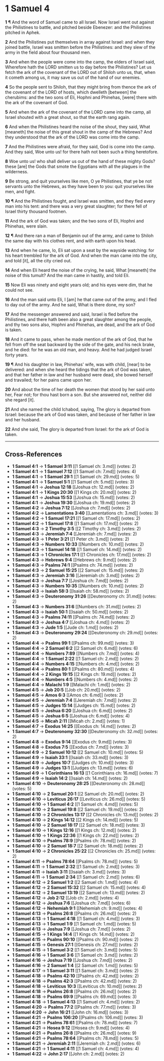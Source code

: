 # 1 Samuel 4

**1** ¶ And the word of Samuel came to all Israel. Now Israel went out against the Philistines to battle, and pitched beside Ebenezer: and the Philistines pitched in Aphek.

**2** And the Philistines put themselves in array against Israel: and when they joined battle, Israel was smitten before the Philistines: and they slew of the army in the field about four thousand men.

**3** And when the people were come into the camp, the elders of Israel said, Wherefore hath the LORD smitten us to day before the Philistines? Let us fetch the ark of the covenant of the LORD out of Shiloh unto us, that, when it cometh among us, it may save us out of the hand of our enemies.

**4** So the people sent to Shiloh, that they might bring from thence the ark of the covenant of the LORD of hosts, which dwelleth [between] the cherubims: and the two sons of Eli, Hophni and Phinehas, [were] there with the ark of the covenant of God.

**5** And when the ark of the covenant of the LORD came into the camp, all Israel shouted with a great shout, so that the earth rang again.

**6** And when the Philistines heard the noise of the shout, they said, What [meaneth] the noise of this great shout in the camp of the Hebrews? And they understood that the ark of the LORD was come into the camp.

**7** And the Philistines were afraid, for they said, God is come into the camp. And they said, Woe unto us! for there hath not been such a thing heretofore.

**8** Woe unto us! who shall deliver us out of the hand of these mighty Gods? these [are] the Gods that smote the Egyptians with all the plagues in the wilderness.

**9** Be strong, and quit yourselves like men, O ye Philistines, that ye be not servants unto the Hebrews, as they have been to you: quit yourselves like men, and fight.

**10** ¶ And the Philistines fought, and Israel was smitten, and they fled every man into his tent: and there was a very great slaughter; for there fell of Israel thirty thousand footmen.

**11** And the ark of God was taken; and the two sons of Eli, Hophni and Phinehas, were slain.

**12** ¶ And there ran a man of Benjamin out of the army, and came to Shiloh the same day with his clothes rent, and with earth upon his head.

**13** And when he came, lo, Eli sat upon a seat by the wayside watching: for his heart trembled for the ark of God. And when the man came into the city, and told [it], all the city cried out.

**14** And when Eli heard the noise of the crying, he said, What [meaneth] the noise of this tumult? And the man came in hastily, and told Eli.

**15** Now Eli was ninety and eight years old; and his eyes were dim, that he could not see.

**16** And the man said unto Eli, I [am] he that came out of the army, and I fled to day out of the army. And he said, What is there done, my son?

**17** And the messenger answered and said, Israel is fled before the Philistines, and there hath been also a great slaughter among the people, and thy two sons also, Hophni and Phinehas, are dead, and the ark of God is taken.

**18** And it came to pass, when he made mention of the ark of God, that he fell from off the seat backward by the side of the gate, and his neck brake, and he died: for he was an old man, and heavy. And he had judged Israel forty years.

**19** ¶ And his daughter in law, Phinehas' wife, was with child, [near] to be delivered: and when she heard the tidings that the ark of God was taken, and that her father in law and her husband were dead, she bowed herself and travailed; for her pains came upon her.

**20** And about the time of her death the women that stood by her said unto her, Fear not; for thou hast born a son. But she answered not, neither did she regard [it].

**21** And she named the child Ichabod, saying, The glory is departed from Israel: because the ark of God was taken, and because of her father in law and her husband.

**22** And she said, The glory is departed from Israel: for the ark of God is taken.

---

## Cross-References

- **1 Samuel 4:1** → **1 Samuel 3:11** [[1 Samuel ch: 3.md]] (votes: 2)
- **1 Samuel 4:1** → **1 Samuel 7:12** [[1 Samuel ch: 7.md]] (votes: 4)
- **1 Samuel 4:1** → **1 Samuel 29:1** [[1 Samuel ch: 29.md]] (votes: 5)
- **1 Samuel 4:1** → **1 Samuel 5:1** [[1 Samuel ch: 5.md]] (votes: 3)
- **1 Samuel 4:1** → **Joshua 12:18** [[Joshua ch: 12.md]] (votes: 2)
- **1 Samuel 4:1** → **1 Kings 20:30** [[1 Kings ch: 20.md]] (votes: 2)
- **1 Samuel 4:1** → **Joshua 15:53** [[Joshua ch: 15.md]] (votes: 2)
- **1 Samuel 4:1** → **Joshua 19:30** [[Joshua ch: 19.md]] (votes: 2)
- **1 Samuel 4:2** → **Joshua 7:12** [[Joshua ch: 7.md]] (votes: 2)
- **1 Samuel 4:2** → **Lamentations 3:40** [[Lamentations ch: 3.md]] (votes: 3)
- **1 Samuel 4:2** → **1 Samuel 17:21** [[1 Samuel ch: 17.md]] (votes: 2)
- **1 Samuel 4:2** → **1 Samuel 17:8** [[1 Samuel ch: 17.md]] (votes: 2)
- **1 Samuel 4:3** → **2 Timothy 3:5** [[2 Timothy ch: 3.md]] (votes: 2)
- **1 Samuel 4:3** → **Jeremiah 7:4** [[Jeremiah ch: 7.md]] (votes: 2)
- **1 Samuel 4:3** → **1 Peter 3:21** [[1 Peter ch: 3.md]] (votes: 2)
- **1 Samuel 4:3** → **Numbers 10:33** [[Numbers ch: 10.md]] (votes: 2)
- **1 Samuel 4:3** → **1 Samuel 14:18** [[1 Samuel ch: 14.md]] (votes: 2)
- **1 Samuel 4:3** → **1 Chronicles 17:1** [[1 Chronicles ch: 17.md]] (votes: 2)
- **1 Samuel 4:3** → **Hebrews 9:4** [[Hebrews ch: 9.md]] (votes: 2)
- **1 Samuel 4:3** → **Psalms 74:1** [[Psalms ch: 74.md]] (votes: 2)
- **1 Samuel 4:3** → **2 Samuel 15:25** [[2 Samuel ch: 15.md]] (votes: 2)
- **1 Samuel 4:3** → **Jeremiah 3:16** [[Jeremiah ch: 3.md]] (votes: 2)
- **1 Samuel 4:3** → **Joshua 7:7** [[Joshua ch: 7.md]] (votes: 2)
- **1 Samuel 4:3** → **Numbers 10:35** [[Numbers ch: 10.md]] (votes: 2)
- **1 Samuel 4:3** → **Isaiah 58:3** [[Isaiah ch: 58.md]] (votes: 2)
- **1 Samuel 4:3** → **Deuteronomy 31:26** [[Deuteronomy ch: 31.md]] (votes: 2)
- **1 Samuel 4:3** → **Numbers 31:6** [[Numbers ch: 31.md]] (votes: 2)
- **1 Samuel 4:3** → **Isaiah 50:1** [[Isaiah ch: 50.md]] (votes: 2)
- **1 Samuel 4:3** → **Psalms 74:11** [[Psalms ch: 74.md]] (votes: 2)
- **1 Samuel 4:3** → **Joshua 4:7** [[Joshua ch: 4.md]] (votes: 2)
- **1 Samuel 4:3** → **Jude 1:5** [[Jude ch: 1.md]] (votes: 2)
- **1 Samuel 4:3** → **Deuteronomy 29:24** [[Deuteronomy ch: 29.md]] (votes: 2)
- **1 Samuel 4:4** → **Psalms 99:1** [[Psalms ch: 99.md]] (votes: 3)
- **1 Samuel 4:4** → **2 Samuel 6:2** [[2 Samuel ch: 6.md]] (votes: 6)
- **1 Samuel 4:4** → **Numbers 7:89** [[Numbers ch: 7.md]] (votes: 4)
- **1 Samuel 4:4** → **1 Samuel 2:22** [[1 Samuel ch: 2.md]] (votes: 2)
- **1 Samuel 4:4** → **Numbers 4:15** [[Numbers ch: 4.md]] (votes: 2)
- **1 Samuel 4:4** → **Psalms 80:1** [[Psalms ch: 80.md]] (votes: 4)
- **1 Samuel 4:4** → **2 Kings 19:15** [[2 Kings ch: 19.md]] (votes: 2)
- **1 Samuel 4:4** → **Numbers 4:5** [[Numbers ch: 4.md]] (votes: 2)
- **1 Samuel 4:4** → **Malachi 1:9** [[Malachi ch: 1.md]] (votes: 2)
- **1 Samuel 4:5** → **Job 20:5** [[Job ch: 20.md]] (votes: 2)
- **1 Samuel 4:5** → **Amos 6:3** [[Amos ch: 6.md]] (votes: 2)
- **1 Samuel 4:5** → **Jeremiah 7:4** [[Jeremiah ch: 7.md]] (votes: 2)
- **1 Samuel 4:5** → **Judges 15:14** [[Judges ch: 15.md]] (votes: 2)
- **1 Samuel 4:5** → **Joshua 6:20** [[Joshua ch: 6.md]] (votes: 2)
- **1 Samuel 4:5** → **Joshua 6:5** [[Joshua ch: 6.md]] (votes: 4)
- **1 Samuel 4:5** → **Micah 2:11** [[Micah ch: 2.md]] (votes: 1)
- **1 Samuel 4:7** → **Exodus 14:25** [[Exodus ch: 14.md]] (votes: 2)
- **1 Samuel 4:7** → **Deuteronomy 32:30** [[Deuteronomy ch: 32.md]] (votes: 2)
- **1 Samuel 4:8** → **Exodus 9:14** [[Exodus ch: 9.md]] (votes: 3)
- **1 Samuel 4:8** → **Exodus 7:5** [[Exodus ch: 7.md]] (votes: 3)
- **1 Samuel 4:9** → **2 Samuel 10:12** [[2 Samuel ch: 10.md]] (votes: 5)
- **1 Samuel 4:9** → **Isaiah 33:1** [[Isaiah ch: 33.md]] (votes: 3)
- **1 Samuel 4:9** → **Judges 10:7** [[Judges ch: 10.md]] (votes: 3)
- **1 Samuel 4:9** → **Judges 13:1** [[Judges ch: 13.md]] (votes: 6)
- **1 Samuel 4:9** → **1 Corinthians 16:13** [[1 Corinthians ch: 16.md]] (votes: 7)
- **1 Samuel 4:9** → **Isaiah 14:2** [[Isaiah ch: 14.md]] (votes: 2)
- **1 Samuel 4:10** → **Deuteronomy 28:25** [[Deuteronomy ch: 28.md]] (votes: 5)
- **1 Samuel 4:10** → **2 Samuel 20:1** [[2 Samuel ch: 20.md]] (votes: 2)
- **1 Samuel 4:10** → **Leviticus 26:17** [[Leviticus ch: 26.md]] (votes: 5)
- **1 Samuel 4:10** → **1 Samuel 4:2** [[1 Samuel ch: 4.md]] (votes: 5)
- **1 Samuel 4:10** → **2 Samuel 19:8** [[2 Samuel ch: 19.md]] (votes: 2)
- **1 Samuel 4:10** → **2 Chronicles 13:17** [[2 Chronicles ch: 13.md]] (votes: 2)
- **1 Samuel 4:10** → **2 Kings 14:12** [[2 Kings ch: 14.md]] (votes: 5)
- **1 Samuel 4:10** → **2 Samuel 18:17** [[2 Samuel ch: 18.md]] (votes: 3)
- **1 Samuel 4:10** → **1 Kings 12:16** [[1 Kings ch: 12.md]] (votes: 2)
- **1 Samuel 4:10** → **1 Kings 22:36** [[1 Kings ch: 22.md]] (votes: 2)
- **1 Samuel 4:10** → **Psalms 78:9** [[Psalms ch: 78.md]] (votes: 2)
- **1 Samuel 4:10** → **2 Samuel 18:7** [[2 Samuel ch: 18.md]] (votes: 2)
- **1 Samuel 4:10** → **2 Chronicles 25:22** [[2 Chronicles ch: 25.md]] (votes: 2)
- **1 Samuel 4:11** → **Psalms 78:64** [[Psalms ch: 78.md]] (votes: 5)
- **1 Samuel 4:11** → **1 Samuel 2:32** [[1 Samuel ch: 2.md]] (votes: 3)
- **1 Samuel 4:11** → **Isaiah 3:11** [[Isaiah ch: 3.md]] (votes: 3)
- **1 Samuel 4:11** → **1 Samuel 2:34** [[1 Samuel ch: 2.md]] (votes: 6)
- **1 Samuel 4:12** → **2 Samuel 1:2** [[2 Samuel ch: 1.md]] (votes: 4)
- **1 Samuel 4:12** → **2 Samuel 15:32** [[2 Samuel ch: 15.md]] (votes: 4)
- **1 Samuel 4:12** → **2 Samuel 13:19** [[2 Samuel ch: 13.md]] (votes: 2)
- **1 Samuel 4:12** → **Job 2:12** [[Job ch: 2.md]] (votes: 4)
- **1 Samuel 4:12** → **Joshua 7:6** [[Joshua ch: 7.md]] (votes: 6)
- **1 Samuel 4:12** → **Nehemiah 9:1** [[Nehemiah ch: 9.md]] (votes: 4)
- **1 Samuel 4:13** → **Psalms 26:8** [[Psalms ch: 26.md]] (votes: 2)
- **1 Samuel 4:13** → **1 Samuel 4:18** [[1 Samuel ch: 4.md]] (votes: 3)
- **1 Samuel 4:13** → **1 Samuel 1:9** [[1 Samuel ch: 1.md]] (votes: 5)
- **1 Samuel 4:13** → **Joshua 7:9** [[Joshua ch: 7.md]] (votes: 2)
- **1 Samuel 4:15** → **1 Kings 14:4** [[1 Kings ch: 14.md]] (votes: 2)
- **1 Samuel 4:15** → **Psalms 90:10** [[Psalms ch: 90.md]] (votes: 2)
- **1 Samuel 4:15** → **Genesis 27:1** [[Genesis ch: 27.md]] (votes: 2)
- **1 Samuel 4:15** → **1 Samuel 3:2** [[1 Samuel ch: 3.md]] (votes: 5)
- **1 Samuel 4:16** → **1 Samuel 3:6** [[1 Samuel ch: 3.md]] (votes: 2)
- **1 Samuel 4:16** → **Joshua 7:19** [[Joshua ch: 7.md]] (votes: 2)
- **1 Samuel 4:16** → **2 Samuel 1:4** [[2 Samuel ch: 1.md]] (votes: 5)
- **1 Samuel 4:17** → **1 Samuel 3:11** [[1 Samuel ch: 3.md]] (votes: 2)
- **1 Samuel 4:18** → **Psalms 42:10** [[Psalms ch: 42.md]] (votes: 2)
- **1 Samuel 4:18** → **Psalms 42:3** [[Psalms ch: 42.md]] (votes: 2)
- **1 Samuel 4:18** → **Leviticus 10:3** [[Leviticus ch: 10.md]] (votes: 2)
- **1 Samuel 4:18** → **Psalms 26:8** [[Psalms ch: 26.md]] (votes: 2)
- **1 Samuel 4:18** → **Psalms 69:9** [[Psalms ch: 69.md]] (votes: 3)
- **1 Samuel 4:18** → **1 Samuel 4:13** [[1 Samuel ch: 4.md]] (votes: 2)
- **1 Samuel 4:20** → **Psalms 77:2** [[Psalms ch: 77.md]] (votes: 3)
- **1 Samuel 4:20** → **John 16:21** [[John ch: 16.md]] (votes: 3)
- **1 Samuel 4:21** → **Psalms 106:20** [[Psalms ch: 106.md]] (votes: 3)
- **1 Samuel 4:21** → **Psalms 78:61** [[Psalms ch: 78.md]] (votes: 7)
- **1 Samuel 4:21** → **Hosea 9:12** [[Hosea ch: 9.md]] (votes: 4)
- **1 Samuel 4:21** → **Psalms 26:8** [[Psalms ch: 26.md]] (votes: 9)
- **1 Samuel 4:21** → **Psalms 78:64** [[Psalms ch: 78.md]] (votes: 5)
- **1 Samuel 4:21** → **Jeremiah 2:11** [[Jeremiah ch: 2.md]] (votes: 6)
- **1 Samuel 4:21** → **1 Samuel 4:11** [[1 Samuel ch: 4.md]] (votes: 4)
- **1 Samuel 4:22** → **John 2:17** [[John ch: 2.md]] (votes: 2)
